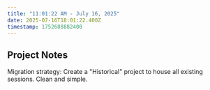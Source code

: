 ```yaml
---
title: "11:01:22 AM - July 16, 2025"
date: 2025-07-16T18:01:22.400Z
timestamp: 1752688882400
---
```


## Project Notes

Migration strategy: Create a "Historical" project to house all existing sessions. Clean and simple.
